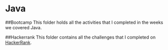 # Java

##Bootcamp
This folder holds all the activities that I completed in the weeks we covered Java. 

##Hackerrank
This folder contains all the challenges that I completed on [HackerRank](https://www.hackerrank.com/).
